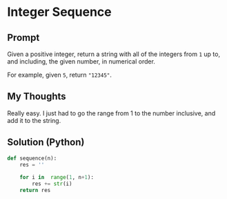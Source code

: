 

#  Integer Sequence
## Prompt

Given a positive integer, return a string with all of the integers from  `1`  up to, and including, the given number, in numerical order.

For example, given  `5`, return  `"12345"`.

## My Thoughts
Really easy. I just had to go the range from 1 to the number inclusive, and add it to the string.

## Solution (Python)
```python
def sequence(n):
	res = ''
	
	for i in  range(1, n+1):
		res += str(i)
	return res
```

